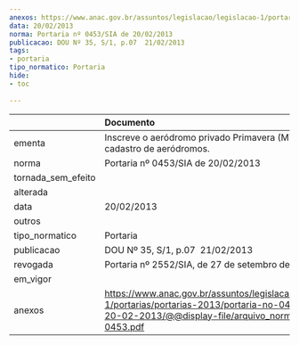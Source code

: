 ```yaml
---
anexos: https://www.anac.gov.br/assuntos/legislacao/legislacao-1/portarias/portarias-2013/portaria-no-0453-sia-de-20-02-2013/@@display-file/arquivo_norma/PA2013-0453.pdf
data: 20/02/2013
norma: Portaria nº 0453/SIA de 20/02/2013
publicacao: DOU Nº 35, S/1, p.07  21/02/2013
tags:
- portaria
tipo_normatico: Portaria
hide: 
- toc 
 
---
```


|                    | Documento                                                                                                                                                         |
|:-------------------|:------------------------------------------------------------------------------------------------------------------------------------------------------------------|
| ementa             | Inscreve o aeródromo privado Primavera (MT) no cadastro de aeródromos.                                                                                            |
| norma              | Portaria nº 0453/SIA de 20/02/2013                                                                                                                                |
| tornada_sem_efeito |                                                                                                                                                                   |
| alterada           |                                                                                                                                                                   |
| data               | 20/02/2013                                                                                                                                                        |
| outros             |                                                                                                                                                                   |
| tipo_normatico     | Portaria                                                                                                                                                          |
| publicacao         | DOU Nº 35, S/1, p.07  21/02/2013                                                                                                                                  |
| revogada           | Portaria nº 2552/SIA, de 27 de setembro de 2016.                                                                                                                  |
| em_vigor           |                                                                                                                                                                   |
| anexos             | https://www.anac.gov.br/assuntos/legislacao/legislacao-1/portarias/portarias-2013/portaria-no-0453-sia-de-20-02-2013/@@display-file/arquivo_norma/PA2013-0453.pdf |